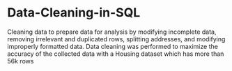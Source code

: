 # Data-Cleaning-in-SQL
Cleaning data to prepare data for analysis by modifying incomplete data, removing irrelevant and duplicated rows, splitting addresses, and modifying improperly formatted data.
Data cleaning was performed to maximize the accuracy of the collected data with a Housing dataset which has more than
56k rows
